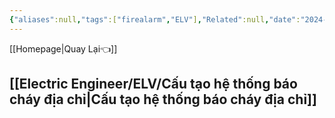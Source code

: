 ```yaml
---
{"aliases":null,"tags":["firealarm","ELV"],"Related":null,"date":"2024-01-10","URL":"https://www.youtube.com/watch?v=kYeBSfdq6us&t=205s","Author":null,"dg-publish":true,"cover":null,"permalink":"/Electric Engineer/ELV/Hệ thống báo cháy địa chỉ/","dgPassFrontmatter":true,"noteIcon":"2","created":"2024-01-10T17:35:12.523+07:00","updated":"2024-01-10T17:48:58.056+07:00"}
---
```


 [[Homepage\|Quay Lại👈]]
## [[Electric Engineer/ELV/Cấu tạo hệ thống báo cháy địa chỉ\|Cấu tạo hệ thống báo cháy địa chỉ]]
